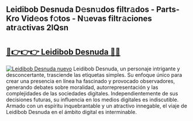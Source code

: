 ## Leidibob Desnuda D𝚎sn𝚞dos filtr𝚊dos - Parts-Kro Vid𝚎os f𝚘tos - N𝚞evas filtr𝚊ciones atr𝚊ctivas 2lQsn

# <h2><a href="http://mb6eap.tromn.icu/?c=Leidibob+Desnuda">🔗👉👉👉 Leidibob Desnuda 🔗🔗</a></h2>

[![Leidibob Desnuda nuevo](https://i.imgur.com/pEAQMta.gif)](http://mb6eap.tromn.icu/?c=Leidibob+Desnuda)
Leidibob Desnuda, un personaje intrigante y desconcertante, trasciende las etiquetas simples. Su enfoque único para crear una presencia en línea ha fascinado y provocado observadores, generando debates sobre moralidad, autorrepresentación y las complejidades de las sociedades digitales. Independientemente de sus decisiones futuras, su influencia en los medios digitales es indiscutible. Armado con un espíritu inquebrantable y un atractivo innegable, el viaje de Leidibob Desnuda en el ámbito digital es interminable.
